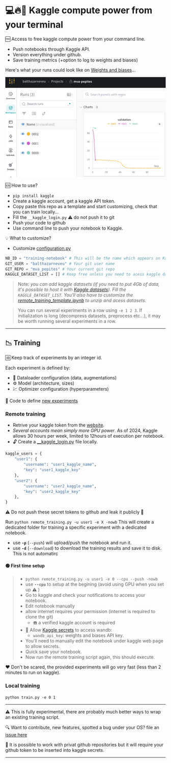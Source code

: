 # :computer::fire::gift: Kaggle compute power from your terminal
:free: Access to free kaggle compute power from your command line.
- Push notebooks through Kaggle API.
- Version everything under github.
- Save training metrics (+option to log to weights and biases)

Here's what your runs could look like on [Weights and biases](https://wandb.ai/)...

![](/illustrations/wandb.png)

:sos: How to use? 
- `pip install kaggle`
- Create a kaggle account, get a kaggle API token.
- Copy paste this repo as a template and start customizing, check that you can train locally...
- Fill the `__kaggle_login.py` :warning: do not push it to git
- Push your code to github
- Use command line to push your notebook to Kaggle.

:bulb: What to customize?

- Customize [configuration.py](/configuration.py)
```python
NB_ID = "training-notebook" # This will be the name which appears on Kaggle.
GIT_USER = "balthazarneveu" # Your git user name
GIT_REPO = "mva_pepites" # Your current git repo
KAGGLE_DATASET_LIST = [] # Keep free unless you need to acess kaggle datasets. You'll need to modify the remote_training_template.ipynb.
```
> Note: *you can add kaggle datasets (if you need to put 4Gb of data, it's possible to host it with [Kaggle datasets](https://www.kaggle.com/datasets)). Fill the `KAGGLE_DATASET_LIST`. You'll also have to customize the [remote_training_template.ipynb](/remote_training_template.ipynb) to unzip and acess datasets.*


> You can run several experiments in a row using `-e 1 2 3`. If initialization is long (decompress datasets, preprocess etc...), it may be worth running several experiments in a row.



-------

## :chart_with_downwards_trend: Training

:id: Keep track of experiments by an integer id. 

Each experiment is defined by:
- :scroll: Dataloader configuration (data, augmentations)
- :gear: Model (architecture, sizes)
- :chart: Optimizer configuration (hyperparameters)

:test_tube: Code to define [new experiments](/experiments.py)

### Remote training
- Retrive your kaggle token from the [website](https://www.kaggle.com/docs/api).
- *Several accounts mean simply more GPU power*. As of 2024, Kaggle allows 30 hours per week, limited to 12hours of execution per notebook.
- :unlock: Create a [__kaggle_login.py](__kaggle_login.py) file locally.
```python
kaggle_users = {
    "user1": {
        "username": "user1_kaggle_name",
        "key": "user1_kaggle_key"
    },
    "user2": {
        "username": "user2_kaggle_name",
        "key": "user2_kaggle_key"
    },
}
```
:warning: Do not push these secret tokens to github and leak it publicly :facepalm:

Run `python remote_training.py -u user1 -e X -nowb`
This will create a dedicated folder for training a specific experiment with a dedicated notebook.

- use **`-p`** (`--push`) will upload/push the notebook and run it.
- use **`-d`** (`--download`) to download the training results and save it to disk. This is not automatirc


#### :green_circle: First time setup
> - `python remote_training.py -u user1 -e 0 --cpu --push -nowb`
> - use **`--cpu`** to setup at the begining (avoid using GPU when you set up :warning: )
> - Go to kaggle and check your notifications to access your notebook.
> - Edit notebook manually
> - allow internet requires your permission (internet is required to clone the git)
>   - :phone: a verified kaggle account is required
> - :key: Allow [Kaggle secrets](https://www.kaggle.com/discussions/product-feedback/114053) to access wandb:
>   - `wandb_api_key`: weights and biases API key.
> - You'll need to manually edit the notebook under kaggle web page to allow secrets.
> - Quick save your notebook.
> - Now run the remote training script again, this should execute. 

:heart: Don't be scared, the provided experiments will go very fast (less than 2 minutes to run on kaggle).

### Local training
`python train.py -e 0 1`


-----
:warning: This is fully experimental, there are probably much better ways to wrap an existing training script.

:mag: Want to contribute, new features, spotted a bug under your OS? file an [issue here](https://github.com/balthazarneveu/mva_pepites/issues)

:key: It is possible to work with privat github repositories but it will require your github token to be inserted into kaggle secrets.

-----